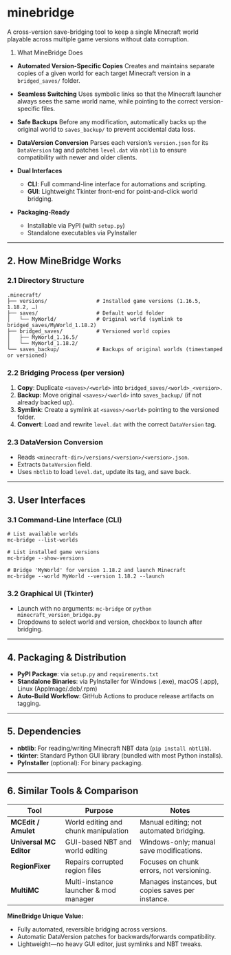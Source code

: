 # minebridge
A cross-version save-bridging tool to keep a single Minecraft world playable across multiple game versions without data corruption.
1. What MineBridge Does

* **Automated Version-Specific Copies**
  Creates and maintains separate copies of a given world for each target Minecraft version in a `bridged_saves/` folder.

* **Seamless Switching**
  Uses symbolic links so that the Minecraft launcher always sees the same world name, while pointing to the correct version-specific files.

* **Safe Backups**
  Before any modification, automatically backs up the original world to `saves_backup/` to prevent accidental data loss.

* **DataVersion Conversion**
  Parses each version’s `version.json` for its `DataVersion` tag and patches `level.dat` via `nbtlib` to ensure compatibility with newer and older clients.

* **Dual Interfaces**

  * **CLI**: Full command-line interface for automations and scripting.
  * **GUI**: Lightweight Tkinter front-end for point-and-click world bridging.

* **Packaging-Ready**

  * Installable via PyPI (with `setup.py`)
  * Standalone executables via PyInstaller

---

## 2. How MineBridge Works

### 2.1 Directory Structure

```
.minecraft/
├── versions/                # Installed game versions (1.16.5, 1.18.2, …)
├── saves/                   # Default world folder
│   └── MyWorld/             # Original world (symlink to bridged_saves/MyWorld_1.18.2)
├── bridged_saves/           # Versioned world copies
│   ├── MyWorld_1.16.5/
│   └── MyWorld_1.18.2/
└── saves_backup/            # Backups of original worlds (timestamped or versioned)
```

### 2.2 Bridging Process (per version)

1. **Copy**: Duplicate `<saves>/<world>` into `bridged_saves/<world>_<version>`.
2. **Backup**: Move original `<saves>/<world>` into `saves_backup/` (if not already backed up).
3. **Symlink**: Create a symlink at `<saves>/<world>` pointing to the versioned folder.
4. **Convert**: Load and rewrite `level.dat` with the correct `DataVersion` tag.

### 2.3 DataVersion Conversion

* Reads `<minecraft-dir>/versions/<version>/<version>.json`.
* Extracts `DataVersion` field.
* Uses `nbtlib` to load `level.dat`, update its tag, and save back.

---

## 3. User Interfaces

### 3.1 Command-Line Interface (CLI)

```
# List available worlds
mc-bridge --list-worlds

# List installed game versions
mc-bridge --show-versions

# Bridge 'MyWorld' for version 1.18.2 and launch Minecraft
mc-bridge --world MyWorld --version 1.18.2 --launch
```

### 3.2 Graphical UI (Tkinter)

* Launch with no arguments: `mc-bridge` or `python minecraft_version_bridge.py`
* Dropdowns to select world and version, checkbox to launch after bridging.

---

## 4. Packaging & Distribution

* **PyPI Package**: via `setup.py` and `requirements.txt`
* **Standalone Binaries**: via PyInstaller for Windows (.exe), macOS (.app), Linux (AppImage/.deb/.rpm)
* **Auto-Build Workflow**: GitHub Actions to produce release artifacts on tagging.

---

## 5. Dependencies

* **nbtlib**: For reading/writing Minecraft NBT data (`pip install nbtlib`).
* **tkinter**: Standard Python GUI library (bundled with most Python installs).
* **PyInstaller** (optional): For binary packaging.

---

## 6. Similar Tools & Comparison

| Tool                    | Purpose                               | Notes                                             |
| ----------------------- | ------------------------------------- | ------------------------------------------------- |
| **MCEdit / Amulet**     | World editing and chunk manipulation  | Manual editing; not automated bridging.           |
| **Universal MC Editor** | GUI-based NBT and world editing       | Windows-only; manual save modifications.          |
| **RegionFixer**         | Repairs corrupted region files        | Focuses on chunk errors, not versioning.          |
| **MultiMC**             | Multi-instance launcher & mod manager | Manages instances, but copies saves per instance. |

**MineBridge Unique Value:**

* Fully automated, reversible bridging across versions.
* Automatic DataVersion patches for backwards/forwards compatibility.
* Lightweight—no heavy GUI editor, just symlinks and NBT tweaks.
